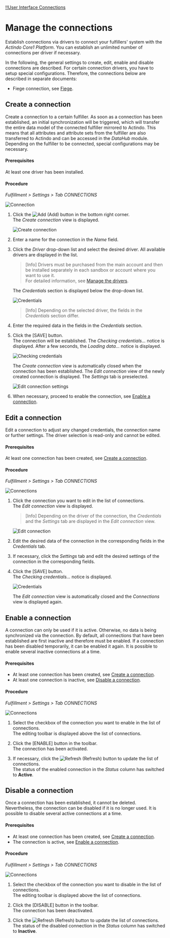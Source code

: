 [!!User Interface Connections](../UserInterface/03a_Connections.md)

# Manage the connections

Establish connections via drivers to connect your fulfillers' system with the *Actindo Core1 Platform*. You can establish an unlimited number of connections per driver if necessary.

In the following, the general settings to create, edit, enable and disable connections are described. For certain connection drivers, you have to setup special configurations. Therefore, the connections below are described in separate documents:

- Fiege connection, see [Fiege](./03_Fiege.md).


## Create a connection

Create a connection to a certain fulfiller. As soon as a connection has been established, an initial synchronization will be triggered, which will transfer the entire data model of the connected fulfiller mirrored to Actindo. This means that all attributes and attribute sets from the fulfiller are also transferred to Actindo and can be accessed in the *DataHub* module. Depending on the fulfiller to be connected, special configurations may be necessary.

#### Prerequisites

At least one driver has been installed.

#### Procedure

*Fulfillment > Settings > Tab CONNECTIONS*

![Connection](../../Assets/Screenshots/Fulfillment/Settings/Connections/Connections.png "[Connection]")

1. Click the ![Add](../../Assets/Icons/Plus01.png "[Add]") (Add) button in the bottom right corner.   
    The *Create connection* view is displayed.

    ![Create connection](../../Assets/Screenshots/Fulfillment/Settings/Connections/CreateConnection.png "[Create connection]")

2. Enter a name for the connection in the *Name* field.

3. Click the *Driver* drop-down list and select the desired driver. All available drivers are displayed in the list.   

    > [Info] Drivers must be purchased from the main account and then be installed separately in each sandbox or account where you want to use it.   
    For detailed information, see [Manage the drivers](XX_to_be_completed).

    The *Credentials* section is displayed below the drop-down list.

    ![Credentials](../../Assets/Screenshots/Fulfillment/Settings/Connections/Credentials.png "[Credentials]")

    > [Info] Depending on the selected driver, the fields in the *Credentials* section differ.

[comment]: <> (HG: Manage the drivers? Zusätzliche Datei?  Vgl. Omni-Channel. Ggf. Ticket erstellen)

4. Enter the required data in the fields in the *Credentials* section.

5. Click the [SAVE] button.   
    The connection will be established. The *Checking credentials...* notice is displayed. After a few seconds, the *Loading data...* notice is displayed.

    ![Checking credentials](../../Assets/Screenshots/Fulfillment/Settings/Connections/CheckingCredentials.png "[Checking credentials]")

    The *Create connection* view is automatically closed when the connection has been established. The *Edit connection* view of the newly created connection is displayed. The *Settings* tab is preselected.

    ![Edit connection settings](../../Assets/Screenshots/Fulfillment/Settings/Connections/EditConnectionSettings.png "[Edit connection settings]")

[comment]: <> (Screenshot evtl. ändern? Der sieht wie Edit connection aus.)

6. When necessary, proceed to enable the connection, see [Enable a connection](#enable-a-connection).


## Edit a connection

Edit a connection to adjust any changed credentials, the connection name or further settings. The driver selection is read-only and cannot be edited.

#### Prerequisites

At least one connection has been created, see [Create a connection](#create-a-connection).

#### Procedure

*Fulfillment > Settings > Tab CONNECTIONS*

![Connections](../../Assets/Screenshots/Fulfillment/Settings/Connections/Connections.png "[Connections]")

1. Click the connection you want to edit in the list of connections.   
    The *Edit connection* view is displayed.

    > [Info] Depending on the driver of the connection, the *Credentials* and the *Settings* tab are displayed in the *Edit connection* view.

    ![Edit connection](../../Assets/Screenshots/Fulfillment/Settings/Connections/EditConnectionCredentials.png "[Edit connection]")

2. Edit the desired data of the connection in the corresponding fields in the *Credentials* tab.

3. If necessary, click the *Settings* tab and edit the desired settings of the connection in the corresponding fields.

4. Click the [SAVE] button.   
    The *Checking credentials...* notice is displayed.

    ![Credentials](../../Assets/Screenshots/Fulfillment/Settings/Connections/CheckingCredentials.png "[Credentials]")

    The *Edit connection* view is automatically closed and the *Connections* view is displayed again.


## Enable a connection

A connection can only be used if it is active. Otherwise, no data is being synchronized via the connection. By default, all connections that have been established are first inactive and therefore must be enabled. If a connection has been disabled temporarily, it can be enabled it again. It is possible to enable several inactive connections at a time.

#### Prerequisites

- At least one connection has been created, see [Create a connection](#create-a-connection).
- At least one connection is inactive, see [Disable a connection](#disable-a-connection).

#### Procedure

*Fulfillment > Settings > Tab CONNECTIONS*

![Connections](../../Assets/Screenshots/Fulfillment/Settings/Connections/Connections.png "[Connections]")

1. Select the checkbox of the connection you want to enable in the list of connections.   
    The editing toolbar is displayed above the list of connections.

2. Click the [ENABLE] button in the toolbar.   
    The connection has been activated.

3. If necessary, click the ![Refresh](../../Assets/Icons/Refresh01.png "[Refresh]") (Refresh) button to update the list of connections.   
    The status of the enabled connection in the *Status* column has switched to **Active**.

[comment]: <> (Update der Liste läuft automatisch aber es dauert ein wenig. Refresh step vorischtshalber drin lassen?)


## Disable a connection

Once a connection has been established, it cannot be deleted. Nevertheless, the connection can be disabled if it is no longer used. It is possible to disable several active connections at a time.

#### Prerequisites

- At least one connection has been created, see [Create a connection](#create-a-connection).
- The connection is active, see [Enable a connection](#enable-a-connection).

#### Procedure

*Fulfillment > Settings > Tab CONNECTIONS*

![Connections](../../Assets/Screenshots/Fulfillment/Settings/Connections/Connections.png "[Connections]")

1. Select the checkbox of the connection you want to disable in the list of connections.   
    The editing toolbar is displayed above the list of connections.

2. Click the [DISABLE] button in the toolbar.   
    The connection has been deactivated.

3. Click the ![Refresh](../../Assets/Icons/Refresh01.png "[Refresh]") (Refresh) button to update the list of connections.   
    The status of the disabled connection in the *Status* column has switched to **Inactive**.

[comment]: <> (Update der Liste läuft automatisch aber es dauert ein wenig. Refresh step vorischtshalber drin lassen?)

